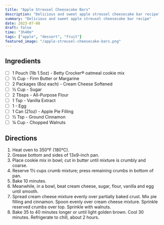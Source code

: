```yaml
---
title: "Apple Streusel Cheesecake Bars"
description: "Delicious and sweet apple streusel cheesecake bar recipe"
summary: "Delicious and sweet apple streusel cheesecake bar recipe"
date: 2023-07-08
draft: false
time: "3h40m"
tags: ["apple", "dessert", "fruit"]
featured_image: "/apple-streusel-cheesecake-bars.png"
---
```


## Ingredients

- [ ] 1 Pouch (1lb 1.5oz) - Betty Crocker® oatmeal cookie mix
- [ ] ½ Cup - Firm Butter or Margarine
- [ ] 2 Packages (8oz each) - Cream Cheese Softened
- [ ] ½ Cup - Sugar
- [ ] 2 Tbsps - All-Purpose Flour
- [ ] 1 Tsp - Vanilla Extract
- [ ] 1 - Egg
- [ ] 1 Can (21oz) - Apple Pie Filling
- [ ] ½ Tsp - Ground Cinnamon
- [ ] ¼ Cup - Chopped Walnuts

## Directions

1. Heat oven to 350°F (180°C).
2. Grease bottom and sides of 13x9-inch pan.
3. Place cookie mix in bowl; cut in butter until mixture is crumbly and coarse.
4. Reserve 1½ cups crumb mixture; press remaining crumbs in bottom of pan.
5. Bake 10 minutes.
6. Meanwhile, in a bowl, beat cream cheese, sugar, flour, vanilla and egg until smooth.
7. Spread cream cheese mixture evenly over partially baked crust. Mix pie filling and cinnamon. Spoon evenly over cream cheese mixture. Sprinkle reserved crumbs over top. Sprinkle with walnuts.
8. Bake 35 to 40 minutes longer or until light golden brown. Cool 30 minutes.
Refrigerate to chill, about 2 hours.
